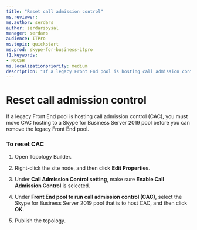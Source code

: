 ```yaml
---
title: "Reset call admission control"
ms.reviewer: 
ms.author: serdars
author: serdarsoysal
manager: serdars
audience: ITPro
ms.topic: quickstart
ms.prod: skype-for-business-itpro
f1.keywords:
- NOCSH
ms.localizationpriority: medium
description: "If a legacy Front End pool is hosting call admission control (CAC), you must move CAC hosting to a Skype for Business Server 2019 pool before you can remove the legacy Front End pool."
---
```


# Reset call admission control

If a legacy Front End pool is hosting call admission control (CAC), you must move CAC hosting to a Skype for Business Server 2019 pool before you can remove the legacy Front End pool.
  
### To reset CAC

1. Open Topology Builder.
    
2. Right-click the site node, and then click **Edit Properties**.
    
3. Under **Call Admission Control setting**, make sure **Enable Call Admission Control** is selected. 
    
4. Under **Front End pool to run call admission control (CAC)**, select the Skype for Business Server 2019 pool that is to host CAC, and then click **OK**.
    
5. Publish the topology.
    


